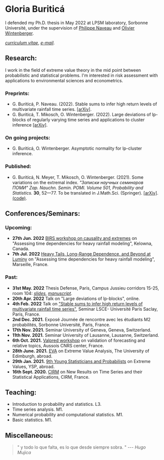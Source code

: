 # Gloria Buriticá

I defended my Ph.D. thesis in May 2022 at LPSM laboratory, Sorbonne Université, under the supervision of [Philippe Naveau](https://www.lsce.ipsl.fr/Phocea/Pisp/visu.php?id=176&uid=naveau) and [Olivier Wintenberger](http://wintenberger.fr).

[*curriculum vitae*](/docs/CV_BURITICA.pdf), [*e-mail*](mailto:gloria.buritica@sorbonne-universite.fr).

## Research: 

I work in the field of extreme value theory in the mid point between probabilistic and statistical problems. 
I'm interested in risk assessment with applications to environmental sciences and econometrics.


### Preprints:
- G. Buriticá, P. Naveau. (2022). Stable sums to infer high return levels of  multivariate rainfall time series. [[arXiv]](https://hal.archives-ouvertes.fr/hal-03464883v3/document).
- G. Buriticá, T. Mikosch, O. Wintenberger. (2022). Large deviations of lp-blocks of regularly varying time series and applications to cluster inference [[arXiv]](https://arxiv.org/abs/2106.12822).

### On going projects: 
- G. Buriticá, O. Wintenberger. Asymptotic normality for lp-cluster inference. 
  
### Published:
- G. Buriticá, N. Meyer, T. Mikosch, O. Wintenberger. (2021). Some variations on the extremal index. *"Записки научных семинаров ПОМИ"
Zap. Nauchn. Semin. POMI. Volume 501, Probability and Statistics.* **30**, 52—77. To be translated in J.Math.Sci. (Springer). [[arXiv]](https://arxiv.org/abs/2106.05117). [(code)](https://github.com/GBuritica/extremal_index).

## Conferences/Seminars:
### Upcoming:
 - **27th Jun. 2022** [BIRS workshop on causality and extremes](https://www.birs.ca/events/2022/5-day-workshops/22w5079) on "Assessing time dependencies for heavy rainfall modeling", Kelowna, Canada.
 - **7th Jul. 2022** [Heavy Tails, Long-Range Dependence, and Beyond at Luminy](https://conferences.cirm-math.fr/2022-calendar.html) on "Assessing time dependencies for heavy rainfall modeling", Marseille, France.
  
### Past:
  - **31st May. 2022** Thesis Defense, Paris, Campus Jussieu corridors 15-25, room 104: [*slides*](/docs/Oral_slides-10.pdf), [*manuscript*](/docs/These-19.pdf).
  - **20th Apr. 2022** Talk on "Large deviations of lp-blocks", online.
  - **4th Feb. 2022** Talk on ["Stable sums to infer high return levels of multivariate rainfall time series"](http://wintenberger.fr/seminars.html), Seminar LSCE- Université Paris Saclay, Paris, France. 
  - **2nd Dec. 2021.** Exposé Journée de rencontre avec les étudiants M2 probabilités, Sorbonne Université, Paris, France.
  - **17th Nov. 2021.** Seminar University of Geneva, Geneva, Switzerland. 
  - **11th Nov. 2021.** Seminar University of Lausanne, Lausanne, Switzerland. 
  - **6th Oct. 2021.** [Valpred workshop](http://wintenberger.fr/VALPRED.html) on validation of forecasting and relative topics, Aussois CNRS center, France. 
  - **28th June. 2021.** [EVA](https://media.ed.ac.uk/media/Gloria+Buritica+EVA+Talk+Preview+/1_0000cuby) on Extreme Value Analysis, The University of Edimburgh, abroad.
  - **29th Jan. 2021.** [9th Young Statisticians and Probabilists](https://www.google.com/url?sa=t&rct=j&q=&esrc=s&source=web&cd=&ved=2ahUKEwjJ2b3z16nzAhUN_BQKHWTsCkIQFnoECAUQAQ&url=https%3A%2F%2Fwww.sfds.asso.fr%2Fsdoc-7795-2d13627f800bd259e637c0c74d6547b4-ysp2021fr.pdf&usg=AOvVaw1ncxF0EdsrZUL6PoZKrMi7) on Extreme Values, YSP, abroad.
  - **16th Sept. 2020.** [CIRM](https://conferences.cirm-math.fr/2233.html) on New Results on Time Series and their Statistical Applications, CIRM, France.

## Teaching:
  - Introduction to probability and statistics. L3.
  - Time series analysis. M1.
  - Numerical probability and computational statistics. M1.
  - Basic statistics. M1.
  
## Miscellaneous:
<blockquote>
" y todo lo que falta,
 es lo que desde siempre sobra. "
--- <cite>Hugo Mujica</cite>
</blockquote>
